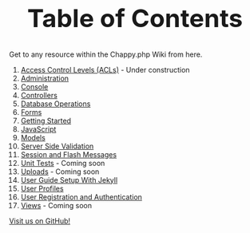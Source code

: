 <h1 style="font-size: 50px; text-align: center;">Table of Contents</h1>
Get to any resource within the Chappy.php Wiki from here.

1. [Access Control Levels (ACLs)](access_control_levels) - Under construction
2. [Administration](administration)
3. [Console](console)
4. [Controllers](controllers)
5. [Database Operations](database_operations)
6. [Forms](forms)
7. [Getting Started](getting_started)
8. [JavaScript](javascript)
9. [Models](models)
10. [Server Side Validation](server_side_validation)
11. [Session and Flash Messages](session_and_flash_messages)
12. [Unit Tests](unit_tests) - Coming soon
13. [Uploads](uploads) - Coming soon
14. [User Guide Setup With Jekyll](jekyll-setup)
15. [User Profiles](user_profiles)
16. [User Registration and Authentication](user_registration_and_authentication)
17. [Views](views) - Coming soon

[Visit us on GitHub!](https://github.com/chapmancbVCU/chappy-php)